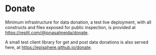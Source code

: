 # Donate
Minimum infrastructure for data donation, a test live deployment, with all constructs and files exposed for public inspection, is provided at https://replit.com/@jonasalmeida/donate. 

A small test client library for get and post data donations is also served here, at https://episphere.github.io/donate.
